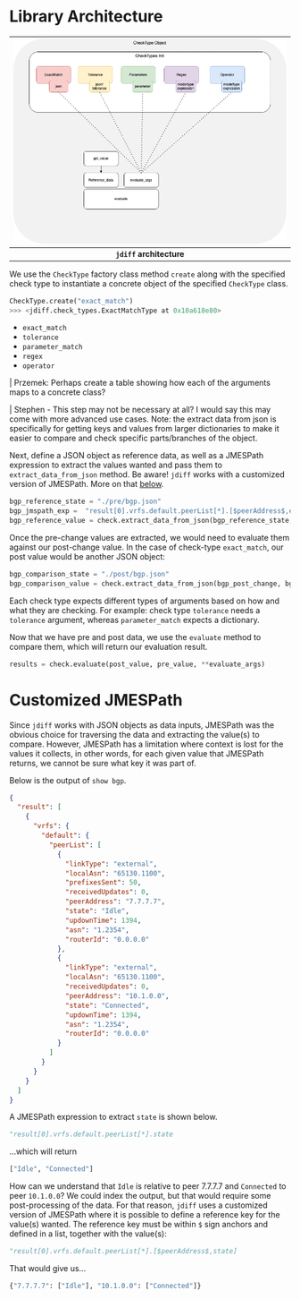# Library Architecture

| ![jdiff HLD](./images/hld.png) |
|:---:|
| **`jdiff` architecture** |

We use the `CheckType` factory class method `create` along with the specified check type to instantiate a concrete object of the specified `CheckType` class.

```python
CheckType.create("exact_match")
>>> <jdiff.check_types.ExactMatchType at 0x10a618e80>
```

- `exact_match`
- `tolerance`
- `parameter_match`
- `regex`
- `operator`

| Przemek: Perhaps create a table showing how each of the arguments maps to a concrete class?

| Stephen - This step may not be necessary at all? I would say this may come with more advanced use cases. Note: the extract data from json is specifically for getting keys and values from larger dictionaries to make it easier to compare and check specific parts/branches of the object. 

Next, define a JSON object as reference data, as well as a JMESPath expression to extract the values wanted and pass them to `extract_data_from_json` method. Be aware! `jdiff` works with a customized version of JMESPath. More on that [below](#customized-jmespath).

```python
bgp_reference_state = "./pre/bgp.json"
bgp_jmspath_exp =  "result[0].vrfs.default.peerList[*].[$peerAddress$,establishedTransitions]"
bgp_reference_value = check.extract_data_from_json(bgp_reference_state, bgp_jmspath_exp)
```

Once the pre-change values are extracted, we would need to evaluate them against our post-change value. In the case of check-type `exact_match`, our post value would be another JSON object:

```python
bgp_comparison_state = "./post/bgp.json"
bgp_comparison_value = check.extract_data_from_json(bgp_post_change, bgp_jmspath_exp)
```

Each check type expects different types of arguments based on how and what they are checking. For example: check type `tolerance` needs a `tolerance` argument, whereas `parameter_match` expects a dictionary.

Now that we have pre and post data, we use the `evaluate` method to compare them, which will return our evaluation result.

```python
results = check.evaluate(post_value, pre_value, **evaluate_args)
```

# Customized JMESPath

Since `jdiff` works with JSON objects as data inputs, JMESPath was the obvious choice for traversing the data and extracting the value(s) to compare. However, JMESPath has a limitation where context is lost for the values it collects, in other words, for each given value that JMESPath returns, we cannot be sure what key it was part of.

Below is the output of `show bgp`.

```json
{
  "result": [
    {
      "vrfs": {
        "default": {
          "peerList": [
            {
              "linkType": "external",
              "localAsn": "65130.1100",
              "prefixesSent": 50,
              "receivedUpdates": 0,
              "peerAddress": "7.7.7.7",
              "state": "Idle",
              "updownTime": 1394,
              "asn": "1.2354",
              "routerId": "0.0.0.0"
            },
            {
              "linkType": "external",
              "localAsn": "65130.1100",
              "receivedUpdates": 0,
              "peerAddress": "10.1.0.0",
              "state": "Connected",
              "updownTime": 1394,
              "asn": "1.2354",
              "routerId": "0.0.0.0"
            }
          ]
        }
      }
    }
  ]
}
```
A JMESPath expression to extract `state` is shown below.

```python
"result[0].vrfs.default.peerList[*].state
```

...which will return

```python
["Idle", "Connected"]
```

How can we understand that `Idle` is relative to peer 7.7.7.7 and `Connected` to peer `10.1.0.0`? 
We could index the output, but that would require some post-processing of the data. For that reason, `jdiff` uses a customized version of JMESPath where it is possible to define a reference key for the value(s) wanted. The reference key must be within `$` sign anchors and defined in a list, together with the value(s):

```python
"result[0].vrfs.default.peerList[*].[$peerAddress$,state]
```

That  would give us...

```python
{"7.7.7.7": ["Idle"], "10.1.0.0": ["Connected"]}

```
